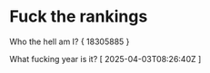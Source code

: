 # Fuck the rankings

Who the hell am I?
{ 18305885 }

What fucking year is it?
[ 2025-04-03T08:26:40Z ]
